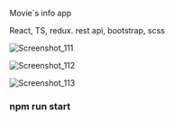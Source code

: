 Movie`s info app

React, TS, redux. rest api, bootstrap, scss

![Screenshot_111](https://user-images.githubusercontent.com/43748738/226100589-74c6b79a-661e-49c8-aadd-82b6c71dcffd.png)

![Screenshot_112](https://user-images.githubusercontent.com/43748738/226100593-ef812b67-4c58-421f-bd4c-04b1a2f1fb96.png)

![Screenshot_113](https://user-images.githubusercontent.com/43748738/226100606-e4cde4f5-8822-4b1b-a065-62e0aebdb6ab.png)

### npm run start

